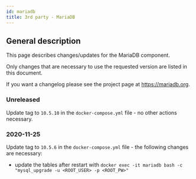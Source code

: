 ```yaml
---
id: mariadb
title: 3rd party - MariaDB
---
```


## General description

This page describes changes/updates for the MariaDB component.

Only changes that are necessary to use the requested version are listed in this document.

If you want a changelog please see the project page at https://mariadb.org.

### Unreleased

Update tag to `10.5.10` in the `docker-compose.yml` file - no other actions necessary.

### 2020-11-25

Update tag to `10.5.6` in the `docker-compose.yml` file - the following changes are necessary:
 - update the tables after restart with `docker exec -it mariadb bash -c "mysql_upgrade -u <ROOT_USER> -p <ROOT_PW>"`
